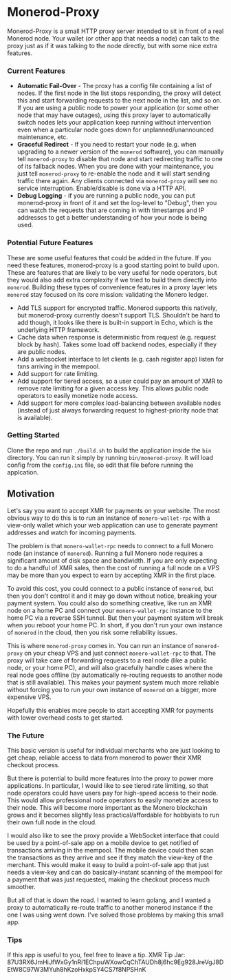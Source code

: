 # Monerod-Proxy

Monerod-Proxy is a small HTTP proxy server intended to sit in front of a real Monerod node. Your wallet (or other app that needs a node) can talk to the proxy just as if it was talking to the node directly, but with some nice extra features.

### Current Features
* __Automatic Fail-Over__ - The proxy has a config file containing a list of nodes. If the first node in the list stops responding, the proxy will detect this and start forwarding requests to the next node in the list, and so on. If you are using a public node to power your application (or some other node that may have outages), using this proxy layer to automatically switch nodes lets your application keep running without intervention even when a particular node goes down for unplanned/unannounced maintenance, etc.
* __Graceful Redirect__ - If you need to restart your node (e.g. when upgrading to a newer version of the `monerod` software), you can manually tell `monerod-proxy` to disable that node and start redirecting traffic to one of its fallback nodes. When you are done with your maintenance, you just tell `monerod-proxy` to re-enable the node and it will start sending traffic there again. Any clients connected via `monerod-proxy` will see no service interruption. Enable/disable is done via a HTTP API.
* __Debug Logging__ - if you are running a public node, you can put monerod-proxy in front of it and set the log-level to "Debug", then you can watch the requests that are coming in with timestamps and IP addresses to get a better understanding of how your node is being used.

### Potential Future Features
These are some useful features that could be added in the future. If you need these features, monerod-proxy is a good starting point to build upon. These are features that are likely to be very useful for node operators, but they would also add extra complexity if we tried to build them directly into `monerod`. Building these types of convenience features in a proxy layer lets `monerod` stay focused on its core mission: validating the Monero ledger.

* Add TLS support for encrypted traffic. Monerod supports this natively, but monerod-proxy currently doesn't support TLS. Shouldn't be hard to add though, it looks like there is built-in support in Echo, which is the underlying HTTP framework.
* Cache data when response is deterministic from request (e.g. request block by hash). Takes some load off backend nodes, especially if they are public nodes.
* Add a websocket interface to let clients (e.g. cash register app) listen for txns arriving in the mempool.
* Add support for rate limiting.
* Add support for tiered access, so a user could pay an amount of XMR to remove rate limiting for a given access key. This allows public node operators to easily monetize node access.
* Add support for more complex load-balancing between available nodes (instead of just always forwarding request to highest-priority node that is available).

### Getting Started

Clone the repo and run `./build.sh` to build the application inside the `bin` directory. You can run it simply by running `bin/monerod-proxy`. It will load config from the `config.ini` file, so edit that file before running the applcation.

## Motivation

Let's say you want to accept XMR for payments on your website. The most obvious way to do this is to run an instance of `monero-wallet-rpc` with a view-only wallet which your web application can use to generate payment addresses and watch for incoming payments.

The problem is that `monero-wallet-rpc` needs to connect to a full Monero node (an instance of `monerod`). Running a full Monero node requires a significant amount of disk space and bandwidth. If you are only expecting to do a handful of XMR sales, then the cost of running a full node on a VPS may be more than you expect to earn by accepting XMR in the first place.

To avoid this cost, you could connect to a public instance of `monerod`, but then you don't control it and it may go down without notice, breaking your payment system. You could also do something creative, like run an XMR node on a home PC and connect your `monero-wallet-rpc` instance to the home PC via a reverse SSH tunnel. But then your payment system will break when you reboot your home PC. In short, if you don't run your own instance of `monerod` in the cloud, then you risk some reliability issues.

This is where `monerod-proxy` comes in. You can run an instance of `monerod-proxy` on your cheap VPS and just connect `monero-wallet-rpc` to that. The proxy will take care of forwarding requests to a real node (like a public node, or your home PC), and will also gracefully handle cases where the real node goes offline (by automatically re-routing requests to another node that is still available). This makes your payment system much more reliable without forcing you to run your own instance of `monerod` on a bigger, more expensive VPS.

Hopefully this enables more people to start accepting XMR for payments with lower overhead costs to get started.

### The Future ###
This basic version is useful for individual merchants who are just looking to get cheap, reliable access to data from monerod to power their XMR checkout process.

But there is potential to build more features into the proxy to power more applications. In particular, I would like to see tiered rate limiting, so that node operators could have users pay for high-speed access to their node. This would allow professional node operators to easily monetize access to their node. This will become more important as the Monero blockchain grows and it becomes slightly less practical/affordable for hobbyists to run their own full node in the cloud.

I would also like to see the proxy provide a WebSocket interface that could be used by a point-of-sale app on a mobile device to get notified of transactions arriving in the mempool. The mobile device could then scan the transactions as they arrive and see if they match the view-key of the merchant. This would make it easy to build a point-of-sale app that just needs a view-key and can do basically-instant scanning of the mempool for a payment that was just requested, making the checkout process much smoother.

But all of that is down the road. I wanted to learn golang, and I wanted a proxy to automatically re-route traffic to another monerod instance if the one I was using went down. I've solved those problems by making this small app.

### Tips ###
If this app is useful to you, feel free to leave a tip.
XMR Tip Jar: 87U3RX6JmHiJfWxGy1nRi1EChpuWXowCqChTAUDh8j6hc9Eg928JreVgJ8DEtW8C97W3MYuh8hKzoHxkpSY4CS7f8NPSHnK
